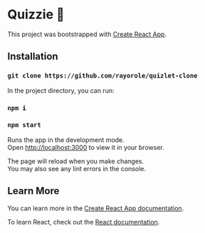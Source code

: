 # Quizzie 🚀

This project was bootstrapped with [Create React App](https://github.com/facebook/create-react-app).

## Installation

### `git clone https://github.com/rayorole/quizlet-clone`

In the project directory, you can run:

### `npm i`

### `npm start`

Runs the app in the development mode.\
Open [http://localhost:3000](http://localhost:3000) to view it in your browser.

The page will reload when you make changes.\
You may also see any lint errors in the console.

## Learn More

You can learn more in the [Create React App documentation](https://facebook.github.io/create-react-app/docs/getting-started).

To learn React, check out the [React documentation](https://reactjs.org/).
